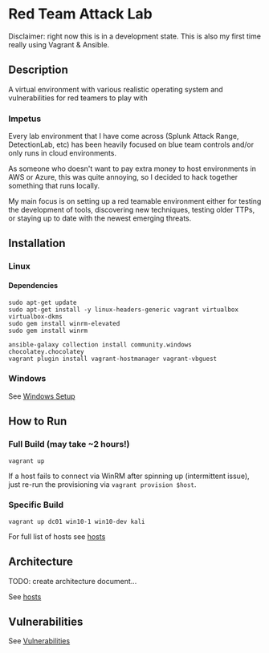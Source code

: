 # Red Team Attack Lab

Disclaimer: right now this is in a development state.  This is also my first time really using Vagrant & Ansible.

## Description

A virtual environment with various realistic operating system and vulnerabilities for red teamers to play with

### Impetus
Every lab environment that I have come across (Splunk Attack Range, DetectionLab, etc)
has been heavily focused on blue team controls and/or only runs in cloud environments.

As someone who doesn't want to pay extra money to host environments in AWS or Azure,
this was quite annoying, so I decided to hack together something that runs locally.

My main focus is on setting up a red teamable environment either for testing the development of tools,
discovering new techniques, testing older TTPs,  or staying up to date with the newest emerging threats.

## Installation
### Linux
#### Dependencies
```
sudo apt-get update 
sudo apt-get install -y linux-headers-generic vagrant virtualbox virtualbox-dkms
sudo gem install winrm-elevated
sudo gem install winrm
```
```
ansible-galaxy collection install community.windows chocolatey.chocolatey
vagrant plugin install vagrant-hostmanager vagrant-vbguest
```

### Windows
See [Windows Setup](docs/windows_setup.md)

## How to Run

### Full Build (may take ~2 hours!)
```
vagrant up
```
If a host fails to connect via WinRM after spinning up (intermittent issue), just re-run the provisioning via `vagrant provision $host`.

### Specific Build
```
vagrant up dc01 win10-1 win10-dev kali
```
For full list of hosts see [hosts](docs/hosts.md)

## Architecture
TODO: create architecture document...

See [hosts](docs/hosts.md)

## Vulnerabilities
See [Vulnerabilities](docs/vulnerabilities.md)
